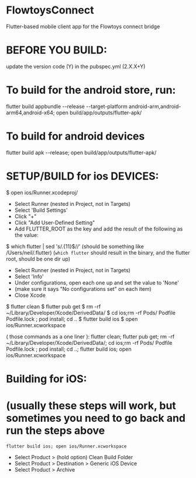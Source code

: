 # FlowtoysConnect
Flutter-based mobile client app for the Flowtoys connect bridge

# BEFORE YOU BUILD:
update the version code (Y) in the pubspec.yml (2.X.X+Y)

# To build for the android store, run:
flutter build appbundle --release --target-platform android-arm,android-arm64,android-x64; open build/app/outputs/flutter-apk/

# To build for android devices
flutter build apk --release; open build/app/outputs/flutter-apk/








# SETUP/BUILD for ios DEVICES:

$ open ios/Runner.xcodeproj/

- Select Runner (nested in Project, not in Targets)
- Select 'Build Settings'
- Click "+"
- Click "Add User-Defined Setting"
- Add FLUTTER_ROOT as the key and add the result of the following as the value:

$ which flutter | sed 's/.\{11\}$//'
(should be something like /Users/neil/.flutter)
(`which flutter` should result in the binary, and the flutter root, should be one dir up)

- Select Runner (nested in Project, not in Targets)
- Select 'Info'
- Under configurations, open each one up and set the value to 'None'
- (make sure it says "No configurations set" on each item)
- Close Xcode

$ flutter clean
$ flutter pub get
$ rm -rf ~/Library/Developer/Xcode/DerivedData/
$ cd ios;rm -rf Pods/ Podfile Podfile.lock ; pod install; cd ..
$ flutter build ios
$ open ios/Runner.xcworkspace





( those commands as a one liner ):
flutter clean; flutter pub get; rm -rf ~/Library/Developer/Xcode/DerivedData/; cd ios;rm -rf Pods/ Podfile Podfile.lock ; pod install; cd ..; flutter build ios; open ios/Runner.xcworkspace



# Building for iOS:
# (usually these steps will work, but sometimes you need to go back and run the steps above 

```
flutter build ios; open ios/Runner.xcworkspace
```


- Select Product > (hold option) Clean Build Folder
- Select Product > Destination > Generic iOS Device
- Select Product > Archive
